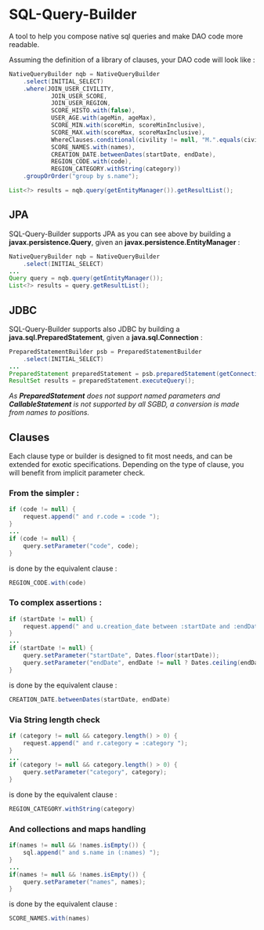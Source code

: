 # SQL-Query-Builder

A tool to help you compose native sql queries and make DAO code more readable.

Assuming the definition of a library of clauses, your DAO code will look like :

```java
NativeQueryBuilder nqb = NativeQueryBuilder
	.select(INITIAL_SELECT)
	.where(JOIN_USER_CIVILITY,
			JOIN_USER_SCORE,
			JOIN_USER_REGION,
			SCORE_HISTO.with(false),
			USER_AGE.with(ageMin, ageMax),
			SCORE_MIN.with(scoreMin, scoreMinInclusive),
			SCORE_MAX.with(scoreMax, scoreMaxInclusive),
			WhereClauses.conditional(civility != null, "M.".equals(civility) ? CIVILITY_MR : CIVILITY_NOT_MR),
			SCORE_NAMES.with(names),
			CREATION_DATE.betweenDates(startDate, endDate),
			REGION_CODE.with(code),
			REGION_CATEGORY.withString(category))
	.groupOrOrder("group by s.name");

List<?> results = nqb.query(getEntityManager()).getResultList();
```

## JPA
SQL-Query-Builder supports JPA as you can see above by building a **javax.persistence.Query**, given an **javax.persistence.EntityManager** :
```java
NativeQueryBuilder nqb = NativeQueryBuilder
	.select(INITIAL_SELECT)
...
Query query = nqb.query(getEntityManager());
List<?> results = query.getResultList();
```

## JDBC
SQL-Query-Builder supports also JDBC by building a **java.sql.PreparedStatement**, given a **java.sql.Connection** :
```java
PreparedStatementBuilder psb = PreparedStatementBuilder
	.select(INITIAL_SELECT)
...
PreparedStatement preparedStatement = psb.preparedStatement(getConnection());
ResultSet results = preparedStatement.executeQuery();
```
*As __PreparedStatement__ does not support named parameters and __CallableStatement__ is not supported by all SGBD, a conversion is made from names to positions.* 

## Clauses
Each clause type or builder is designed to fit most needs, and can be extended for exotic specifications.
Depending on the type of clause, you will benefit from implicit parameter check.

### From the simpler :
```java
if (code != null) {
	request.append(" and r.code = :code ");
}
...
if (code != null) {
    query.setParameter("code", code);
}
```
is done by the equivalent clause :
```java
REGION_CODE.with(code)
```

### To complex assertions :
```java
if (startDate != null) {
	request.append(" and u.creation_date between :startDate and :endDate ");
}
...
if (startDate != null) {
    query.setParameter("startDate", Dates.floor(startDate));
    query.setParameter("endDate", endDate != null ? Dates.ceiling(endDate) : Dates.ceiling(startDate));
}
```
is done by the equivalent clause :
```java
CREATION_DATE.betweenDates(startDate, endDate)
```

### Via String length check
```java
if (category != null && category.length() > 0) {
	request.append(" and r.category = :category ");
}
...
if (category != null && category.length() > 0) {
    query.setParameter("category", category);
}
```
is done by the equivalent clause :
```java
REGION_CATEGORY.withString(category)
```

### And collections and maps handling
```java
if(names != null && !names.isEmpty()) {
	sql.append(" and s.name in (:names) ");
}
...
if(names != null && !names.isEmpty()) {
	query.setParameter("names", names);
}
```
is done by the equivalent clause :
```java
SCORE_NAMES.with(names)
```
